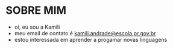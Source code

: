 # SOBRE MIM
-  oi, eu sou a Kamili
-  meu email de contato é kamili.andrade@escola.pr.gov.br
-  estou interessada em  aprender a progamar novas linguagens
